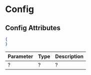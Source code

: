 # Config

## Config Attributes


```json
{
}
```

Parameter       | Type    | Description
--------------- | ------- | -----------
?       | ?  | ?
